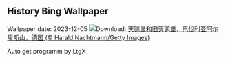 ## History Bing Wallpaper
Wallpaper date: 2023-12-05
![](https://www.bing.com/th?id=OHR.AlpsCastles_ZH-CN5078013932_UHD.jpg&w=1000)Download: [天鹅堡和旧天鹅堡，巴伐利亚阿尔卑斯山，德国 (© Harald Nachtmann/Getty Images)](https://www.bing.com/th?id=OHR.AlpsCastles_ZH-CN5078013932_UHD.jpg)

Auto get programm by LtgX
